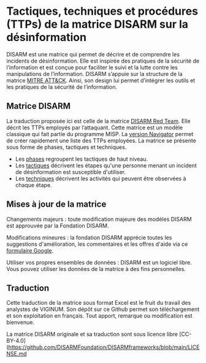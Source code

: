 # Tactiques, techniques et procédures (TTPs) de la matrice DISARM sur la désinformation

DISARM est une matrice qui permet de décrire et de comprendre les incidents de désinformation. Elle est inspirée des pratiques de la sécurité de l’information et est conçue pour faciliter le suivi et la lutte contre les manipulations de l’information. DISARM s’appuie sur la structure de la matrice [MITRE ATT&CK]( https://github.com/mitre-attack/attack-website/). Ainsi, son design lui permet d’intégrer les outils et les pratiques de la sécurité de l’information. 

## Matrice DISARM

La traduction proposée ici est celle de la matrice [DISARM Red Team](https://github.com/DISARMFoundation/DISARMframeworks/blob/main/generated_pages/disarm_red_framework.md). Elle décrit les TTPs employés par l’attaquant. Cette matrice est un modèle classique qui fait partie du programme MISP. La [version Navigator](https://disarmfoundation.github.io/disarm-navigator/) permet de créer rapidement une liste des TTPs employées. La matrice se présente sous forme de phases, tactiques et techniques. 

* Les [phases](https://github.com/DISARMFoundation/DISARMframeworks/blob/main/generated_pages/phases_index.md) regroupent les tactiques de haut niveau.
* Les [tactiques](https://github.com/DISARMFoundation/DISARMframeworks/blob/main/generated_pages/tactics_index.md) décrivent les étapes qu'une personne menant un incident de désinformation est susceptible d'utiliser.
* Les [techniques](https://github.com/DISARMFoundation/DISARMframeworks/blob/main/generated_pages/techniques_index.md) décrivent les activités qui peuvent être observées à chaque étape.

## Mises à jour de la matrice

Changements majeurs : toute modification majeure des modèles DISARM est approuvée par la Fondation DISARM.

Modifications mineures : la fondation DISARM apprécie toutes les suggestions d'amélioration, les commentaires et les offres d'aide via ce [formulaire Google](https://docs.google.com/forms/d/e/1FAIpQLSdZuyKFp1UZzk6qUE4IN1O14HaJ-F4TH9thxR3hrRU-Mu7QUQ/viewform).

Utiliser vos propres ensembles de données : DISARM est un logiciel libre. Vous pouvez utiliser les données de la matrice à des fins personnelles.

## Traduction

Cette traduction de la matrice sous format Excel est le fruit du travail des analystes de VIGINUM. Son dépôt sur ce Github permet son téléchargement et son exploitation en français. Tout apport, remarque ou modification est bienvenue.

La matrice DISARM originale et sa traduction sont sous licence libre [CC-BY-4.0](https://github.com/DISARMFoundation/DISARMframeworks/blob/main/LICENSE.md
